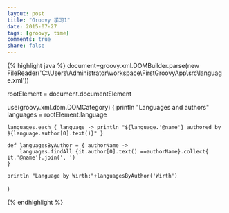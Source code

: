 ```yaml
---
layout: post
title: "Groovy 学习1"
date: 2015-07-27
tags: [groovy, time]
comments: true
share: false
---
```



{% highlight java %}
document=groovy.xml.DOMBuilder.parse(new FileReader('C:\\Users\\Administrator\\workspace\\FirstGroovyApp\\src\\language.xml'))

rootElement = document.documentElement

use(groovy.xml.dom.DOMCategory) {
	println "Languages and authors"
	languages = rootElement.language

	languages.each { language -> println "${language.'@name'} authored by ${language.author[0].text()}" }

	def languagesByAuthor = { authorName ->
		languages.findAll {it.author[0].text() ==authorName}.collect{ it.'@name'}.join(', ')
	}
	
	println "Language by Wirth:"+languagesByAuthor('Wirth')
}

{% endhighlight %}
